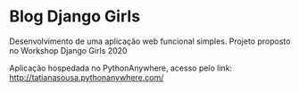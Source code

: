 # Blog Django Girls
Desenvolvimento de uma aplicação web funcional simples.
Projeto proposto no Workshop Django Girls 2020

Aplicação hospedada no PythonAnywhere, acesso pelo link:
http://tatianasousa.pythonanywhere.com/